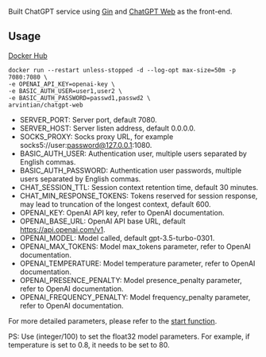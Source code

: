 Built ChatGPT service using [Gin](https://github.com/gin-gonic/gin) and [ChatGPT Web](https://github.com/Chanzhaoyu/chatgpt-web) as the front-end. 

## Usage

[Docker Hub](https://hub.docker.com/repository/docker/arvintian/chatgpt-web/general)

```
docker run --restart unless-stopped -d --log-opt max-size=50m -p 7080:7080 \
-e OPENAI_API_KEY=openai-key \
-e BASIC_AUTH_USER=user1,user2 \
-e BASIC_AUTH_PASSWORD=passwd1,passwd2 \
arvintian/chatgpt-web
```

- SERVER_PORT: Server port, default 7080.
- SERVER_HOST: Server listen address, default 0.0.0.0.
- SOCKS_PROXY: Socks proxy URL, for example socks5://user:password@127.0.0.1:1080.
- BASIC_AUTH_USER: Authentication user, multiple users separated by English commas.
- BASIC_AUTH_PASSWORD: Authentication user passwords, multiple users separated by English commas.
- CHAT_SESSION_TTL: Session context retention time, default 30 minutes.
- CHAT_MIN_RESPONSE_TOKENS: Tokens reserved for session response, may lead to truncation of the longest context, default 600.
- OPENAI_KEY: OpenAI API key, refer to OpenAI documentation.
- OPENAI_BASE_URL: OpenAI API base URL, default https://api.openai.com/v1.
- OPENAI_MODEL: Model called, default gpt-3.5-turbo-0301.
- OPENAI_MAX_TOKENS: Model max_tokens parameter, refer to OpenAI documentation.
- OPENAI_TEMPERATURE: Model temperature parameter, refer to OpenAI documentation.
- OPENAI_PRESENCE_PENALTY: Model presence_penalty parameter, refer to OpenAI documentation.
- OPENAI_FREQUENCY_PENALTY: Model frequency_penalty parameter, refer to OpenAI documentation.

For more detailed parameters, please refer to the [start function](https://github.com/Arvintian/chatgpt-web/blob/main/cmd/main.go#L21).

PS: Use (integer/100) to set the float32 model parameters. For example, if temperature is set to 0.8, it needs to be set to 80.